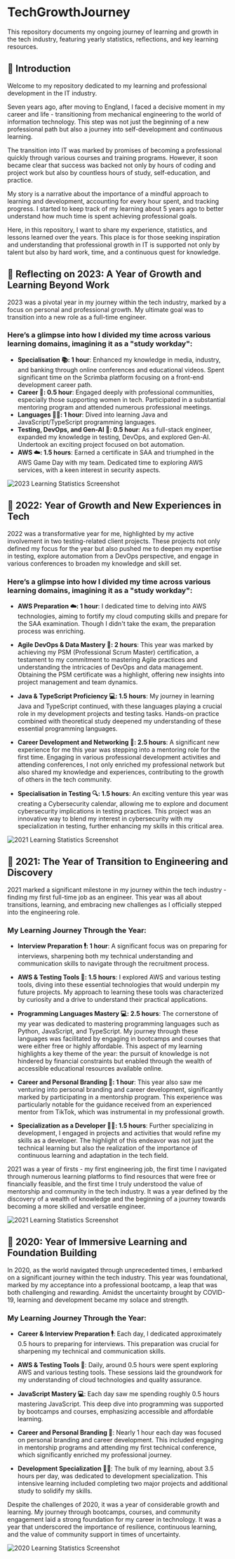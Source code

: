 # TechGrowthJourney

This repository documents my ongoing journey of learning and growth in the tech industry, featuring yearly statistics, reflections, and key learning resources.

## 👋 Introduction

Welcome to my repository dedicated to my learning and professional development in the IT industry.

Seven years ago, after moving to England, I faced a decisive moment in my career and life - transitioning from mechanical engineering to the world of information technology. This step was not just the beginning of a new professional path but also a journey into self-development and continuous learning.

The transition into IT was marked by promises of becoming a professional quickly through various courses and training programs. However, it soon became clear that success was backed not only by hours of coding and project work but also by countless hours of study, self-education, and practice.

My story is a narrative about the importance of a mindful approach to learning and development, accounting for every hour spent, and tracking progress. I started to keep track of my learning about 5 years ago to better understand how much time is spent achieving professional goals.

Here, in this repository, I want to share my experience, statistics, and lessons learned over the years. This place is for those seeking inspiration and understanding that professional growth in IT is supported not only by talent but also by hard work, time, and a continuous quest for knowledge.

## 🌟 Reflecting on 2023: A Year of Growth and Learning Beyond Work

2023 was a pivotal year in my journey within the tech industry, marked by a focus on personal and professional growth. My ultimate goal was to transition into a new role as a full-time engineer.

### Here’s a glimpse into how I divided my time across various learning domains, imagining it as a "study workday":

- **Specialisation 📚: 1 hour**:
  Enhanced my knowledge in media, industry, and banking through online conferences and educational videos.
  Spent significant time on the Scrimba platform focusing on a front-end development career path.
- **Career 🚀: 0.5 hour**: Engaged deeply with professional communities, especially those supporting women in tech. Participated in a substantial mentoring program and attended numerous professional meetings.
- **Languages 👩‍💻: 1 hour**: Dived into learning Java and JavaScript/TypeScript programming languages.
- **Testing, DevOps, and Gen-AI 🤖: 0.5 hour**: As a full-stack engineer, expanded my knowledge in testing, DevOps, and explored Gen-AI. Undertook an exciting project focused on bot automation.
- **AWS ☁️: 1.5 hours**: Earned a certificate in SAA and triumphed in the AWS Game Day with my team. Dedicated time to exploring AWS services, with a keen interest in security aspects.

![2023 Learning Statistics Screenshot](https://github.com/MariyaLcs/TechGrowthJourney/blob/main/2023.png)

## 🌟 2022: Year of Growth and New Experiences in Tech

2022 was a transformative year for me, highlighted by my active involvement in two testing-related client projects. These projects not only defined my focus for the year but also pushed me to deepen my expertise in testing, explore automation from a DevOps perspective, and engage in various conferences to broaden my knowledge and skill set.

### Here’s a glimpse into how I divided my time across various learning domains, imagining it as a "study workday":

- **AWS Preparation ☁️: 1 hour**:
  I dedicated time to delving into AWS technologies, aiming to fortify my cloud computing skills and prepare for the SAA examination. Though I didn't take the exam, the preparation process was enriching.

- **Agile DevOps & Data Mastery 🔄: 2 hours**:
  This year was marked by achieving my PSM (Professional Scrum Master) certification, a testament to my commitment to mastering Agile practices and understanding the intricacies of DevOps and data management. Obtaining the PSM certificate was a highlight, offering new insights into project management and team dynamics.

- **Java & TypeScript Proficiency 💻: 1.5 hours**:
  My journey in learning Java and TypeScript continued, with these languages playing a crucial role in my development projects and testing tasks. Hands-on practice combined with theoretical study deepened my understanding of these essential programming languages.

- **Career Development and Networking 🚀: 2.5 hours**:
  A significant new experience for me this year was stepping into a mentoring role for the first time. Engaging in various professional development activities and attending conferences, I not only enriched my professional network but also shared my knowledge and experiences, contributing to the growth of others in the tech community.

- **Specialisation in Testing 🔍: 1.5 hours**:
  An exciting venture this year was creating a Cybersecurity calendar, allowing me to explore and document cybersecurity implications in testing practices. This project was an innovative way to blend my interest in cybersecurity with my specialization in testing, further enhancing my skills in this critical area.

![2021 Learning Statistics Screenshot](https://github.com/MariyaLcs/TechGrowthJourney/blob/main/2022.png)

## 🌟 2021: The Year of Transition to Engineering and Discovery

2021 marked a significant milestone in my journey within the tech industry - finding my first full-time job as an engineer. This year was all about transitions, learning, and embracing new challenges as I officially stepped into the engineering role.

### My Learning Journey Through the Year:

- **Interview Preparation 🕴: 1 hour**:
  A significant focus was on preparing for interviews, sharpening both my technical understanding and communication skills to navigate through the recruitment process.

- **AWS & Testing Tools 🔧: 1.5 hours**:
  I explored AWS and various testing tools, diving into these essential technologies that would underpin my future projects. My approach to learning these tools was characterized by curiosity and a drive to understand their practical applications.

- **Programming Languages Mastery 💻: 2.5 hours**:
  The cornerstone of my year was dedicated to mastering programming languages such as Python, JavaScript, and TypeScript. My journey through these languages was facilitated by engaging in bootcamps and courses that were either free or highly affordable. This aspect of my learning highlights a key theme of the year: the pursuit of knowledge is not hindered by financial constraints but enabled through the wealth of accessible educational resources available online.

- **Career and Personal Branding 🚀: 1 hour**:
  This year also saw me venturing into personal branding and career development, significantly marked by participating in a mentorship program. This experience was particularly notable for the guidance received from an experienced mentor from TikTok, which was instrumental in my professional growth.

- **Specialization as a Developer 👩‍💻: 1.5 hours**:
  Further specializing in development, I engaged in projects and activities that would refine my skills as a developer. The highlight of this endeavor was not just the technical learning but also the realization of the importance of continuous learning and adaptation in the tech field.

2021 was a year of firsts - my first engineering job, the first time I navigated through numerous learning platforms to find resources that were free or financially feasible, and the first time I truly understood the value of mentorship and community in the tech industry. It was a year defined by the discovery of a wealth of knowledge and the beginning of a journey towards becoming a more skilled and versatile engineer.

![2021 Learning Statistics Screenshot](https://github.com/MariyaLcs/TechGrowthJourney/blob/main/2021.png)

## 🌱 2020: Year of Immersive Learning and Foundation Building

In 2020, as the world navigated through unprecedented times, I embarked on a significant journey within the tech industry. This year was foundational, marked by my acceptance into a professional bootcamp, a leap that was both challenging and rewarding. Amidst the uncertainty brought by COVID-19, learning and development became my solace and strength.

### My Learning Journey Through the Year:

- **Career & Interview Preparation 🕴**: Each day, I dedicated approximately 0.5 hours to preparing for interviews. This preparation was crucial for sharpening my technical and communication skills.

- **AWS & Testing Tools 🔧**: Daily, around 0.5 hours were spent exploring AWS and various testing tools. These sessions laid the groundwork for my understanding of cloud technologies and quality assurance.

- **JavaScript Mastery 💻**: Each day saw me spending roughly 0.5 hours mastering JavaScript. This deep dive into programming was supported by bootcamps and courses, emphasizing accessible and affordable learning.

- **Career and Personal Branding 🚀**: Nearly 1 hour each day was focused on personal branding and career development. This included engaging in mentorship programs and attending my first technical conference, which significantly enriched my professional journey.

- **Development Specialization 👩‍💻**: The bulk of my learning, about 3.5 hours per day, was dedicated to development specialization. This intensive learning included completing two major projects and additional study to solidify my skills.

Despite the challenges of 2020, it was a year of considerable growth and learning. My journey through bootcamps, courses, and community engagement laid a strong foundation for my career in technology. It was a year that underscored the importance of resilience, continuous learning, and the value of community support in times of uncertainty.

![2020 Learning Statistics Screenshot](https://github.com/MariyaLcs/TechGrowthJourney/blob/main/2020.png)
